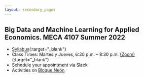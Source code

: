 ```yaml
---
layout: secondary_pages
---
```


## Big Data and Machine Learning for Applied Economics. MECA 4107 Summer 2022

- [Syllabus](BDML_MECA/Syllabus_4107.pdf){:target="_blank"}
- Class Times: Martes y Jueves, 6:30 p.m. – 8:30 p.m. [(Zoom)]( https://uniandes-edu-co.zoom.us/j/84783306516){:target="_blank"}
- Schedule your appointment via Slack
- Activities on [Bloque Neón](https://bloqueneon.uniandes.edu.co/d2l/home)	


